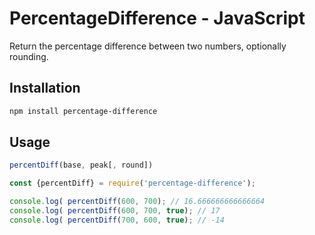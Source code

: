 # PercentageDifference - JavaScript

Return the percentage difference between two numbers, optionally rounding.

## Installation
```bash
npm install percentage-difference
```

## Usage

```javascript
percentDiff(base, peak[, round])
````

```javascript
const {percentDiff} = require('percentage-difference');

console.log( percentDiff(600, 700); // 16.666666666666664
console.log( percentDiff(600, 700, true); // 17
console.log( percentDiff(700, 600, true); // -14
```
